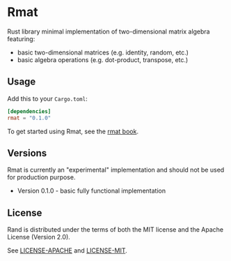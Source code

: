 # Rmat
Rust library minimal implementation of two-dimensional matrix algebra featuring:
- basic two-dimensional matrices (e.g. identity, random, etc.)
- basic algebra operations (e.g. dot-product, transpose, etc.)

## Usage
Add this to your `Cargo.toml`:

```toml
[dependencies]
rmat = "0.1.0"
```

To get started using Rmat, see the [rmat book]().

## Versions

Rmat is currently an "experimental" implementation and should not be used for production purpose. 

- Version 0.1.0 - basic fully functional implementation

## License

Rand is distributed under the terms of both the MIT license and the
Apache License (Version 2.0).

See [LICENSE-APACHE](LICENSE-APACHE.txt) and [LICENSE-MIT](LICENSE-MIT.txt).



